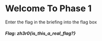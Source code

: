 # Welcome To Phase 1
Enter the flag in the briefing into the flag box

##### Flag: zh3r0{is_this_a_real_flag?}
